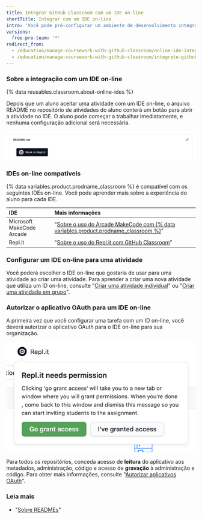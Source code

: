 ```yaml
---
title: Integrar GitHub Classroom com um IDE on-line
shortTitle: Integrar com um IDE on-line
intro: 'Você pode pré-configurar um ambiente de desenvolvimento integrado on-line (IDDE) compatível com recomendações que você cria em {% data variables.product.prodname_classroom %}.'
versions:
  free-pro-team: '*'
redirect_from:
  - /education/manage-coursework-with-github-classroom/online-ide-integrations
  - /education/manage-coursework-with-github-classroom/integrate-github-classroom-with-an-online-ide
---
```

### Sobre a integração com um IDE on-line

{% data reusables.classroom.about-online-ides %}

Depois que um aluno aceitar uma atividade com um IDE on-line, o arquivo README no repositório de atividades do aluno conterá um botão para abrir a atividade no IDE. O aluno pode começar a trabalhar imediatamente, e nenhuma configuração adicional será necessária.

![Botão para IDE on-line no README.md para repositório de atividade](/assets/images/help/classroom/assignment-repository-ide-button-in-readme.png)

### IDEs on-line compatíveis

{% data variables.product.prodname_classroom %} é compatível com os seguintes IDEs on-line. Você pode aprender mais sobre a experiência do aluno para cada IDE.

| IDE                       | Mais informações                                                                                                                                                                             |
|:------------------------- |:-------------------------------------------------------------------------------------------------------------------------------------------------------------------------------------------- |
| Microsoft MakeCode Arcade | "[Sobre o uso do Arcade MakeCode com {% data variables.product.prodname_classroom %}](/education/manage-coursework-with-github-classroom/about-using-makecode-arcade-with-github-classroom)" |
| Repl.it                   | "[Sobre o uso do Repl.it com GitHub Classroom](/education/manage-coursework-with-github-classroom/about-using-replit-with-github-classroom)"                                                 |

### Configurar um IDE on-line para uma atividade

Você poderá escolher o IDE on-line que gostaria de usar para uma atividade ao criar uma atividade. Para aprender a criar uma nova atividade que utiliza um ID on-line, consulte "[Criar uma atividade individual](/education/manage-coursework-with-github-classroom/create-an-individual-assignment)" ou "[Criar uma atividade em grupo](/education/manage-coursework-with-github-classroom/create-a-group-assignment)".

### Autorizar o aplicativo OAuth para um IDE on-line

A primeira vez que você configurar uma tarefa com um ID on-line, você deverá autorizar o aplicativo OAuth para o IDE on-line para sua organização.

![Botão "Conceder acesso" no popover para autorizar o aplicativo OAuth para IDE on-line](/assets/images/help/classroom/assignment-ide-go-grant-access-button.png)

Para todos os repositórios, conceda acesso de **leitura** do aplicativo aos metadados, administração, código e acesso de **gravação** à administração e código. Para obter mais informações, consulte "[Autorizar aplicativos OAuth](/github/authenticating-to-github/authorizing-oauth-apps)".

### Leia mais

- "[Sobre READMEs](/github/creating-cloning-and-archiving-repositories/about-readmes)"
